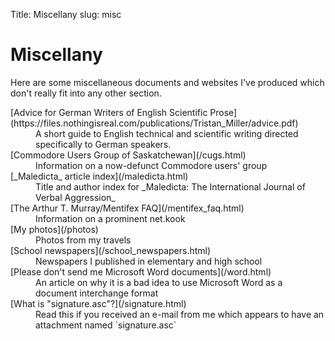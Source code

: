 Title: Miscellany
slug: misc

# Miscellany

Here are some miscellaneous documents and websites I've produced which
don't really fit into any other section.

</dl>
<dt>[Advice for German Writers of English Scientific Prose](https://files.nothingisreal.com/publications/Tristan_Miller/advice.pdf)</dt>
<dd>A short guide to English technical and scientific writing directed specifically to German speakers.</dd>
<dt>[Commodore Users Group of Saskatchewan](/cugs.html)</dt>
<dd>Information on a now-defunct Commodore users' group</dd>
<dt>[_Maledicta_ article index](/maledicta.html)</dt>
<dd>Title and author index for _Maledicta: The International Journal of Verbal Aggression_</dd>
<dt>[The Arthur T. Murray/Mentifex FAQ](/mentifex_faq.html)</dt>
<dd>Information on a prominent net.kook</dd>
<dt>[My photos](/photos)</dt>
<dd>Photos from my travels</dd>
<dt>[School newspapers](/school_newspapers.html)</dt>
<dd>Newspapers I published in elementary and high school</dd>
<dt>[Please don't send me Microsoft Word documents](/word.html)</dt>
<dd>An article on why it is a bad idea to use Microsoft Word as a document interchange format
<dt>[What is "signature.asc"?](/signature.html)</dt>
<dd>Read this if you received an e-mail from me which appears to have an attachment named `signature.asc`</dd>
</dl>
